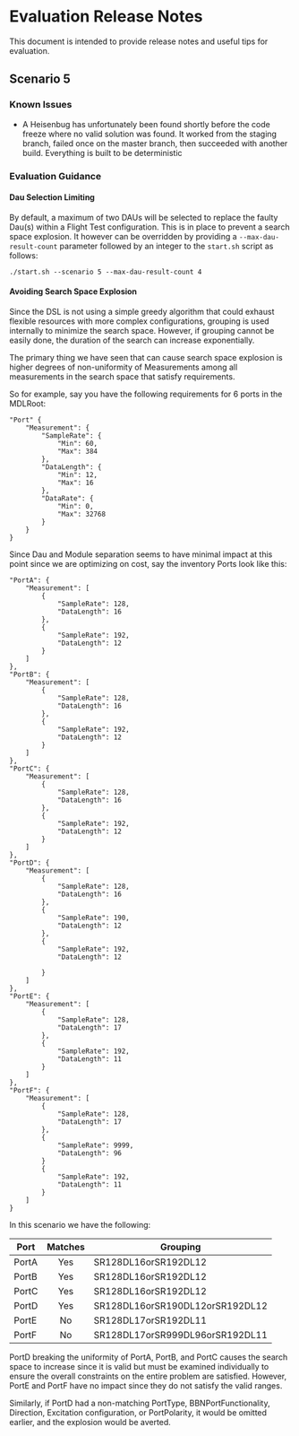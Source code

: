 # Evaluation Release Notes

This document is intended to provide release notes and useful tips for evaluation.

## Scenario 5

### Known Issues

 - A Heisenbug has unfortunately been found shortly before the code freeze where no valid solution was found. It worked from the staging branch, failed once on the master branch, then succeeded with another build. Everything is built to be deterministic

### Evaluation Guidance

#### Dau Selection Limiting

By default, a maximum of two DAUs will be selected to replace the faulty Dau(s) within a Flight Test configuration. This is in place to prevent a search space explosion. It however can be overridden  by providing a `--max-dau-result-count` parameter followed by an integer to the `start.sh` script as follows:

`./start.sh --scenario 5 --max-dau-result-count 4`

#### Avoiding Search Space Explosion

Since the DSL is not using a simple greedy algorithm that could exhaust flexible resources with more complex configurations, grouping is used internally to minimize the search space. However, if grouping cannot be easily done, the duration of the search can increase exponentially.

The primary thing we have seen that can cause search space explosion is higher degrees of non-uniformity of Measurements among all measurements in the search space that satisfy requirements.

So for example, say you have the following requirements for 6 ports in the MDLRoot:
```
"Port" {
    "Measurement": {
        "SampleRate": {
            "Min": 60,
            "Max": 384
        },
        "DataLength": {
            "Min": 12,
            "Max": 16
        },
        "DataRate": {
            "Min": 0,
            "Max": 32768
        }
    }
}
```

Since Dau and Module separation seems to have minimal impact at this point since we are optimizing on cost, say the inventory Ports look like this:


```
"PortA": {
    "Measurement": [
        {
            "SampleRate": 128,
            "DataLength": 16
        },
        {
            "SampleRate": 192,
            "DataLength": 12
        }
    ]
},
"PortB": {
    "Measurement": [
        {
            "SampleRate": 128,
            "DataLength": 16
        },
        {
            "SampleRate": 192,
            "DataLength": 12
        }
    ]
},
"PortC": {
    "Measurement": [
        {
            "SampleRate": 128,
            "DataLength": 16
        },
        {
            "SampleRate": 192,
            "DataLength": 12
        }
    ]
},
"PortD": {
    "Measurement": [
        {
            "SampleRate": 128,
            "DataLength": 16
        },
        {
            "SampleRate": 190,
            "DataLength": 12
        },
        {
            "SampleRate": 192,
            "DataLength": 12

        }
    ]
},
"PortE": {
    "Measurement": [
        {
            "SampleRate": 128,
            "DataLength": 17
        },
        {
            "SampleRate": 192,
            "DataLength": 11
        }
    ]
},
"PortF": {
    "Measurement": [
        {
            "SampleRate": 128,
            "DataLength": 17
        },
        {
            "SampleRate": 9999,
            "DataLength": 96
        }
        {
            "SampleRate": 192,
            "DataLength": 11
        }
    ]
}
```

In this scenario we have the following:

| Port  | Matches   | Grouping                          | 
|-------|:---------:|-----------------------------------|
| PortA | Yes       | SR128DL16orSR192DL12              |
| PortB | Yes       | SR128DL16orSR192DL12              |
| PortC | Yes       | SR128DL16orSR192DL12              |
| PortD | Yes       | SR128DL16orSR190DL12orSR192DL12   |
| PortE | No        | SR128DL17orSR192DL11              |
| PortF | No        | SR128DL17orSR999DL96orSR192DL11   |

PortD breaking the uniformity of PortA, PortB, and PortC causes the search space to increase since it is valid but must be examined individually to ensure the overall constraints on the entire problem are satisfied.  However, PortE and PortF have no impact since they do not satisfy the valid ranges. 

Similarly, if PortD had a non-matching PortType, BBNPortFunctionality, Direction, Excitation configuration, or PortPolarity, it would be omitted earlier, and the explosion would be averted.